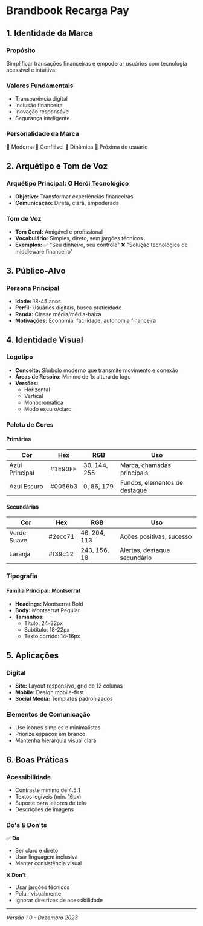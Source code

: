# Brandbook Recarga Pay

## 1. Identidade da Marca

### Propósito
Simplificar transações financeiras e empoderar usuários com tecnologia acessível e intuitiva.

### Valores Fundamentais
- Transparência digital
- Inclusão financeira
- Inovação responsável
- Segurança inteligente

### Personalidade da Marca
🔹 Moderna
🔹 Confiável
🔹 Dinâmica
🔹 Próxima do usuário

## 2. Arquétipo e Tom de Voz

### Arquétipo Principal: O Herói Tecnológico
- **Objetivo:** Transformar experiências financeiras
- **Comunicação:** Direta, clara, empoderada

### Tom de Voz
- **Tom Geral:** Amigável e profissional
- **Vocabulário:** Simples, direto, sem jargões técnicos
- **Exemplos:**
  ✅ "Seu dinheiro, seu controle"
  ❌ "Solução tecnológica de middleware financeiro"

## 3. Público-Alvo

### Persona Principal
- **Idade:** 18-45 anos
- **Perfil:** Usuários digitais, busca praticidade
- **Renda:** Classe média/média-baixa
- **Motivações:** Economia, facilidade, autonomia financeira

## 4. Identidade Visual

### Logotipo
- **Conceito:** Símbolo moderno que transmite movimento e conexão
- **Áreas de Respiro:** Mínimo de 1x altura do logo
- **Versões:** 
  - Horizontal
  - Vertical
  - Monocromática
  - Modo escuro/claro

### Paleta de Cores

#### Primárias
| Cor | Hex | RGB | Uso |
|-----|-----|-----|-----|
| Azul Principal | #1E90FF | 30, 144, 255 | Marca, chamadas principais |
| Azul Escuro | #0056b3 | 0, 86, 179 | Fundos, elementos de destaque |

#### Secundárias
| Cor | Hex | RGB | Uso |
|-----|-----|-----|-----|
| Verde Suave | #2ecc71 | 46, 204, 113 | Ações positivas, sucesso |
| Laranja | #f39c12 | 243, 156, 18 | Alertas, destaque secundário |

### Tipografia

#### Família Principal: Montserrat
- **Headings:** Montserrat Bold
- **Body:** Montserrat Regular
- **Tamanhos:**
  - Título: 24-32px
  - Subtítulo: 18-22px
  - Texto corrido: 14-16px

## 5. Aplicações

### Digital
- **Site:** Layout responsivo, grid de 12 colunas
- **Mobile:** Design mobile-first
- **Social Media:** Templates padronizados

### Elementos de Comunicação
- Use ícones simples e minimalistas
- Priorize espaços em branco
- Mantenha hierarquia visual clara

## 6. Boas Práticas

### Acessibilidade
- Contraste mínimo de 4.5:1
- Textos legíveis (mín. 16px)
- Suporte para leitores de tela
- Descrições de imagens

### Do's & Don'ts
✅ **Do**
- Ser claro e direto
- Usar linguagem inclusiva
- Manter consistência visual

❌ **Don't**
- Usar jargões técnicos
- Poluir visualmente
- Ignorar diretrizes de acessibilidade

---

*Versão 1.0 - Dezembro 2023*
